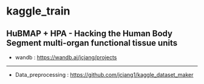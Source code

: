 # kaggle_train
HuBMAP + HPA - Hacking the Human Body<br>
Segment multi-organ functional tissue units
--------------
- wandb : https://wandb.ai/jcjang/projects
--------------
- Data_preprocessing : https://github.com/jcjang1/kaggle_dataset_maker
